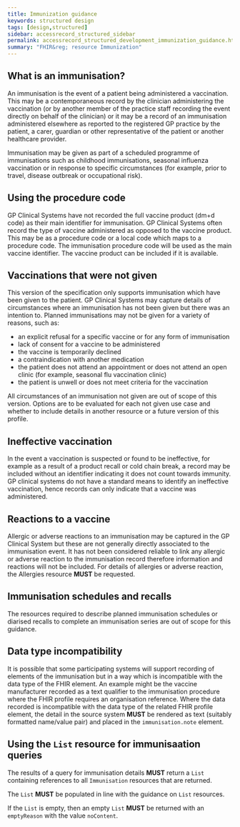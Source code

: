 ```yaml
---
title: Immunization guidance
keywords: structured design
tags: [design,structured]
sidebar: accessrecord_structured_sidebar
permalink: accessrecord_structured_development_immunization_guidance.html
summary: "FHIR&reg; resource Immunization"
---
```


## What is an immunisation?

An immunisation is the event of a patient being administered a vaccination. This may be a contemporaneous record by the clinician administering the vaccination (or by another member of the practice staff recording the event directly on behalf of the clinician) or it may be a record of an immunisation administered elsewhere as reported to the registered GP practice by the patient, a carer, guardian or other representative of the patient or another healthcare provider.

Immunisation may be given as part of a scheduled programme of immunisations such as childhood immunisations, seasonal influenza vaccination or in response to specific circumstances (for example, prior to travel, disease outbreak or occupational risk).

## Using the procedure code

GP Clinical Systems have not recorded the full vaccine product (dm+d code) as their main identifier for immunisation.
GP Clinical Systems often record the type of vaccine administered as opposed to the vaccine product.
This may be as a procedure code or a local code which maps to a procedure code. 
The immunisation procedure code will be used as the main vaccine identifier. 
The vaccine product can be included if it is available.

## Vaccinations that were not given

This version of the specification only supports immunisation which have been given to the patient.
GP Clinical Systems may capture details of circumstances where an immunisation has not been given but there was an intention to.
Planned immunisations may not be given for a variety of reasons, such as:

* an explicit refusal for a specific vaccine or for any form of immunisation
* lack of consent for a vaccine to be administered
* the vaccine is temporarily declined
* a contraindication with another medication
* the patient does not attend an appointment or does not attend an open clinic (for example, seasonal flu vaccination clinic)
* the patient is unwell or does not meet criteria for the vaccination

All circumstances of an immunisation not given are out of scope of this version.
Options are to be evaluated for each not given use case and whether to include details in another resource or a future version of this profile.

## Ineffective vaccination

In the event a vaccination is suspected or found to be ineffective, for example as a result of a product recall or cold chain break, a record may be included without an identifier indicating it does not count towards immunity.
GP clinical systems do not have a standard means to identify an ineffective vaccination, hence records can only indicate that a vaccine was administered.

## Reactions to a vaccine

Allergic or adverse reactions to an immunisation may be captured in the GP Clinical System but these are not generally directly associated to the immunisation event.
It has not been considered reliable to link any allergic or adverse reaction to the immunisation record therefore information and reactions will not be included.
For details of allergies or adverse reaction, the Allergies resource **MUST** be requested.

## Immunisation schedules and recalls

The resources required to describe planned immunisation schedules or diarised recalls to complete an immunisation series are out of scope for this guidance.

## Data type incompatibility

It is possible that some participating systems will support recording of elements of the immunisation but in a way which is incompatible with the data type of the FHIR element.
An example might be the vaccine manufacturer recorded as a text qualifier to the immunisation procedure where the FHIR profile requires an organisation reference.
Where the data recorded is incompatible with the data type of the related FHIR profile element, the detail in the source system **MUST** be rendered as text (suitably formatted name/value pair) and placed in the <code>immunisation.note</code> element.

## Using the `List` resource for immunisaation queries

The results of a query for immunisation details **MUST** return a `List` containing references to all `Immunisation` resources that are returned.

The `List` **MUST** be populated in line with the guidance on `List` resources.

If the `List` is empty, then an empty `List` **MUST** be returned with an `emptyReason` with the value `noContent`.

